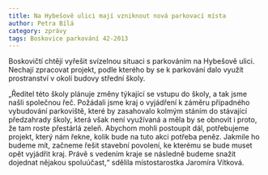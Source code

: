 ```yaml
---
title: Na Hybešově ulici mají vzniknout nová parkovací místa
author: Petra Bílá
category: zprávy
tags: Boskovice parkování 42-2013
---
```


Boskovičtí chtějí vyřešit svízelnou situaci s parkováním na Hybešově ulici. Nechají zpracovat projekt, podle kterého by se k parkování dalo využít prostranství v okolí budovy střední školy. 

„Ředitel této školy plánuje změny týkající se vstupu do školy, a tak jsme našli společnou řeč. Požádali jsme kraj o vyjádření k záměru případného vybudování parkoviště, které by zasahovalo kolmým stáním do stávající předzahrady školy, která však není využívaná a měla by se obnovit i proto, že tam roste přestárlá zeleň. Abychom mohli postoupit dál, potřebujeme projekt, který nám řekne, kolik bude na tuto akci potřeba peněz. Jakmile ho budeme mít, začneme řešit stavební povolení, ke kterému se bude muset opět vyjádřit kraj. Právě s vedením kraje se následně budeme snažit dojednat nějakou spoluúčast,“ sdělila místostarostka Jaromíra Vítková.
